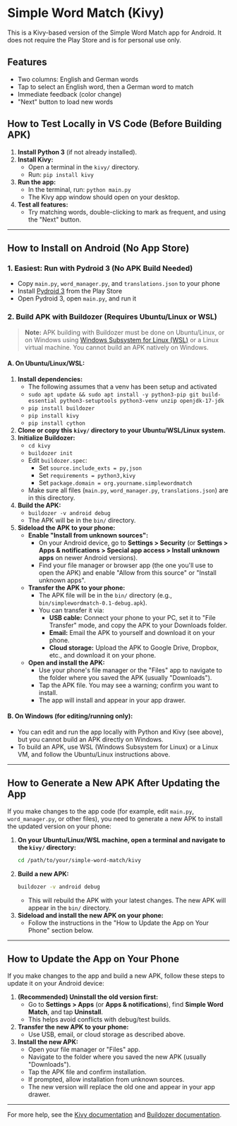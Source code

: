 # Simple Word Match (Kivy)

This is a Kivy-based version of the Simple Word Match app for Android. It does not require the Play Store and is for personal use only.

## Features
- Two columns: English and German words
- Tap to select an English word, then a German word to match
- Immediate feedback (color change)
- "Next" button to load new words


## How to Test Locally in VS Code (Before Building APK)

1. **Install Python 3** (if not already installed).
2. **Install Kivy:**
   - Open a terminal in the `kivy/` directory.
   - Run: `pip install kivy`
3. **Run the app:**
   - In the terminal, run: `python main.py`
   - The Kivy app window should open on your desktop.
4. **Test all features:**
   - Try matching words, double-clicking to mark as frequent, and using the "Next" button.

---

## How to Install on Android (No App Store)

### 1. Easiest: Run with Pydroid 3 (No APK Build Needed)
- Copy `main.py`, `word_manager.py`, and `translations.json` to your phone
- Install [Pydroid 3](https://play.google.com/store/apps/details?id=ru.iiec.pydroid3) from the Play Store
- Open Pydroid 3, open `main.py`, and run it

### 2. Build APK with Buildozer (Requires Ubuntu/Linux or WSL)

> **Note:** APK building with Buildozer must be done on Ubuntu/Linux, or on Windows using [Windows Subsystem for Linux (WSL)](https://learn.microsoft.com/en-us/windows/wsl/) or a Linux virtual machine. You cannot build an APK natively on Windows.

#### **A. On Ubuntu/Linux/WSL:**

1. **Install dependencies:**
   - The following assumes that a venv has been setup and activated
   - `sudo apt update && sudo apt install -y python3-pip git build-essential python3-setuptools python3-venv unzip openjdk-17-jdk`
   - `pip install buildozer`
   - `pip install kivy`
   - `pip install cython`
2. **Clone or copy this `kivy/` directory to your Ubuntu/WSL/Linux system.**
3. **Initialize Buildozer:**
   - `cd kivy`
   - `buildozer init`
   - Edit `buildozer.spec`:
     - Set `source.include_exts = py,json`
     - Set `requirements = python3,kivy`
     - Set `package.domain = org.yourname.simplewordmatch`
   - Make sure all files (`main.py`, `word_manager.py`, `translations.json`) are in this directory.
4. **Build the APK:**
   - `buildozer -v android debug`
   - The APK will be in the `bin/` directory.
5. **Sideload the APK to your phone:**
   - **Enable "Install from unknown sources":**
     - On your Android device, go to **Settings > Security** (or **Settings > Apps & notifications > Special app access > Install unknown apps** on newer Android versions).
     - Find your file manager or browser app (the one you'll use to open the APK) and enable "Allow from this source" or "Install unknown apps".
   - **Transfer the APK to your phone:**
     - The APK file will be in the `bin/` directory (e.g., `bin/simplewordmatch-0.1-debug.apk`).
     - You can transfer it via:
       - **USB cable:** Connect your phone to your PC, set it to "File Transfer" mode, and copy the APK to your Downloads folder.
       - **Email:** Email the APK to yourself and download it on your phone.
       - **Cloud storage:** Upload the APK to Google Drive, Dropbox, etc., and download it on your phone.
   - **Open and install the APK:**
     - Use your phone's file manager or the "Files" app to navigate to the folder where you saved the APK (usually "Downloads").
     - Tap the APK file. You may see a warning; confirm you want to install.
     - The app will install and appear in your app drawer.

#### **B. On Windows (for editing/running only):**
- You can edit and run the app locally with Python and Kivy (see above), but you cannot build an APK directly on Windows.
- To build an APK, use WSL (Windows Subsystem for Linux) or a Linux VM, and follow the Ubuntu/Linux instructions above.

---

## How to Generate a New APK After Updating the App

If you make changes to the app code (for example, edit `main.py`, `word_manager.py`, or other files), you need to generate a new APK to install the updated version on your phone:

1. **On your Ubuntu/Linux/WSL machine, open a terminal and navigate to the `kivy/` directory:**
   ```sh
   cd /path/to/your/simple-word-match/kivy
   ```
2. **Build a new APK:**
   ```sh
   buildozer -v android debug
   ```
   - This will rebuild the APK with your latest changes. The new APK will appear in the `bin/` directory.
3. **Sideload and install the new APK on your phone:**
   - Follow the instructions in the "How to Update the App on Your Phone" section below.

---

## How to Update the App on Your Phone

If you make changes to the app and build a new APK, follow these steps to update it on your Android device:

1. **(Recommended) Uninstall the old version first:**
   - Go to **Settings > Apps** (or **Apps & notifications**), find **Simple Word Match**, and tap **Uninstall**.
   - This helps avoid conflicts with debug/test builds.
2. **Transfer the new APK to your phone:**
   - Use USB, email, or cloud storage as described above.
3. **Install the new APK:**
   - Open your file manager or "Files" app.
   - Navigate to the folder where you saved the new APK (usually "Downloads").
   - Tap the APK file and confirm installation.
   - If prompted, allow installation from unknown sources.
   - The new version will replace the old one and appear in your app drawer.

---

For more help, see the [Kivy documentation](https://kivy.org/doc/stable/guide/packaging-android.html) and [Buildozer documentation](https://buildozer.readthedocs.io/en/latest/).
